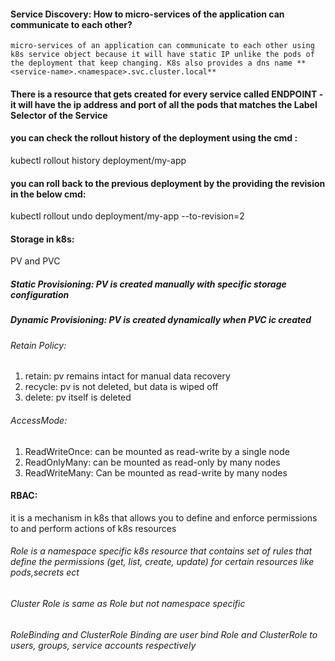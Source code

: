 #### Service Discovery: How to micro-services of the application can communicate to each other?
    micro-services of an application can communicate to each other using k8s service object because it will have static IP unlike the pods of the deployment that keep changing. K8s also provides a dns name **<service-name>.<namespace>.svc.cluster.local**
#### There is a resource that gets created for every service called  ENDPOINT - it will have the ip address and port of all the pods that matches the Label Selector of the Service

#### you can check the rollout history of the deployment using the cmd :
  kubectl rollout history deployment/my-app

#### you can roll back to the previous deployment by the providing the revision in the below cmd:
  kubectl rollout undo deployment/my-app --to-revision=2 


#### Storage in k8s:
  PV and PVC 
  ##### Static Provisioning: PV is created manually with specific storage configuration
  ##### Dynamic Provisioning: PV is created dynamically when PVC ic created

  ###### Retain Policy:
  1. retain: pv remains intact for manual data recovery
  2. recycle: pv is not deleted, but data is wiped off
  3. delete: pv itself is deleted

  ###### AccessMode:
  1. ReadWriteOnce: can be mounted as read-write by a single node
  2. ReadOnlyMany: can be mounted as read-only by many nodes
  3. ReadWriteMany: Can be mounted as read-write by many nodes

#### RBAC:
  it is a mechanism in k8s that allows you to define and enforce permissions to and perform actions of k8s resources
  ###### Role is a namespace specific k8s resource that contains set of rules that define the permissions (get, list, create, update) for certain resources like pods,secrets ect
  ###### Cluster Role is same as Role but not namespace specific

  ###### RoleBinding and ClusterRole Binding are user bind Role and ClusterRole to users, groups, service accounts respectively
